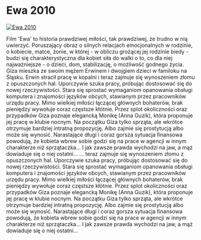 Ewa 2010 
=============
[![Ewa 2010 ](http://vidos.pl/images/player.gif)](http://vidos.pl/ewa-2010)

 Film 'Ewa' to historia prawdziwej miłości, tak prawdziwej, że trudno w nią uwierzyć. Poruszający obraz o silnych relacjach emocjonalnych w rodzinie, o kobiecie, matce, żonie, w której - w obliczu grożącej jej rodzinie biedy - budzi się charakterystyczna dla kobiet siła do walki o to, co dla niej najważniejsze - o dzieci, dom, stabilizację, o możliwość godnego życia. Giza mieszka ze swoim mężem Erwinem i dwojgiem dzieci w familoku na Śląsku. Erwin stracił pracę w kopalni i teraz zajmuje się wynoszeniem złomu z opuszczonych hal. Uporczywie szuka pracy, próbując dostosować się do nowej rzeczywistości. Stara się sprostać wymaganiom opanowania obsługi komputera i znajomości języków obcych, stawianym przez pracowników urzędu pracy. Mimo wielkiej miłości łączącej głównych bohaterów, brak pieniędzy wywołuje coraz częstsze kłótnie. Przez splot okoliczności oraz przypadków Giza poznaje elegancką Monikę (Anna Guzik), która proponuje jej pracę w klubie nocnym. Na początku Giza tylko sprząta, ale wkrótce otrzymuje bardziej intratną propozycję. Albo zajmie się prostytucją albo może się wynosić. Narastające długi i coraz gorsza sytuacja finansowa powodują, że kobieta wbrew sobie godzi się na prace w agencji w innym charakterze niż sprzątaczka... I jak zawsze prawda wychodzi na jaw, a mąż dowiaduje się o niej ostatni...   ... teraz zajmuje się wynoszeniem złomu z opuszczonych hal. Uporczywie szuka pracy, próbując dostosować się do nowej rzeczywistości. Stara się sprostać wymaganiom opanowania obsługi komputera i znajomości języków obcych, stawianym przez pracowników urzędu pracy. Mimo wielkiej miłości łączącej głównych bohaterów, brak pieniędzy wywołuje coraz częstsze kłótnie. Przez splot okoliczności oraz przypadków Giza poznaje elegancką Monikę (Anna Guzik), która proponuje jej pracę w klubie nocnym. Na początku Giza tylko sprząta, ale wkrótce otrzymuje bardziej intratną propozycję. Albo zajmie się prostytucją albo może się wynosić. Narastające długi i coraz gorsza sytuacja finansowa powodują, że kobieta wbrew sobie godzi się na prace w agencji w innym charakterze niż sprzątaczka... I jak zawsze prawda wychodzi na jaw, a mąż dowiaduje się o niej ostatni...
